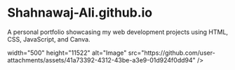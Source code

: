 # Shahnawaj-Ali.github.io
A personal portfolio showcasing my web development projects using HTML, CSS, JavaScript, and Canva.

</html> width="500" height="11522" alt="Image" src="https://github.com/user-attachments/assets/41a73392-4312-43be-a3e9-01d924f0dd94" />
